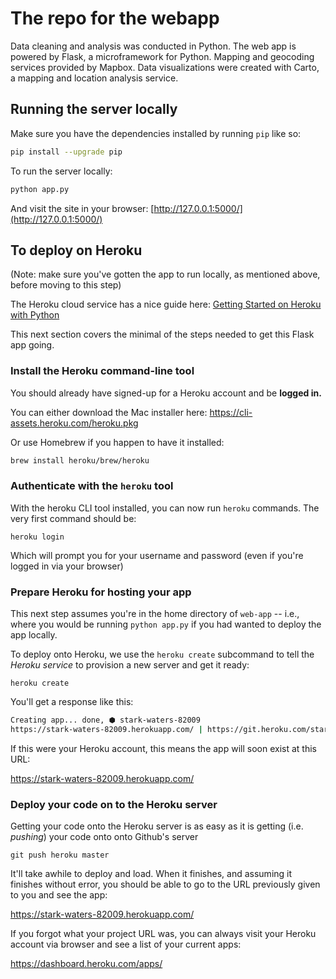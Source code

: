 # The repo for the webapp

Data cleaning and analysis was conducted in Python. The web app is powered by Flask, a microframework for Python. Mapping and geocoding services provided by Mapbox. Data visualizations were created with Carto, a mapping and location analysis service.


## Running the server locally

Make sure you have the dependencies installed by running `pip` like so:

```sh
pip install --upgrade pip
```

To run the server locally:

```sh
python app.py
```

And visit the site in your browser: [http://127.0.0.1:5000/](http://127.0.0.1:5000/)



## To deploy on Heroku

(Note: make sure you've gotten the app to run locally, as mentioned above, before moving to this step)


The Heroku cloud service has a nice guide here: [Getting Started on Heroku with Python](https://devcenter.heroku.com/articles/getting-started-with-python)

This next section covers the minimal of the steps needed to get this Flask app going.

### Install the Heroku command-line tool

You should already have signed-up for a Heroku account and be **logged in.**

You can either download the Mac installer here: https://cli-assets.heroku.com/heroku.pkg

Or use Homebrew if you happen to have it installed:

```sh
brew install heroku/brew/heroku
```

### Authenticate with the `heroku` tool

With the heroku CLI tool installed, you can now run `heroku` commands. The very first command should be:

```
heroku login
```

Which will prompt you for your username and password (even if you're logged in via your browser)

### Prepare Heroku for hosting your app

This next step assumes you're in the home directory of `web-app` -- i.e., where you would be running `python app.py` if you had wanted to deploy the app locally.

To deploy onto Heroku, we use the `heroku create` subcommand to tell the *Heroku service* to provision a new server and get it ready:

```
heroku create
```

You'll get a response like this:

```sh
Creating app... done, ⬢ stark-waters-82009
https://stark-waters-82009.herokuapp.com/ | https://git.heroku.com/stark-waters-82009.git
```

If this were your Heroku account, this means the app will soon exist at this URL:

https://stark-waters-82009.herokuapp.com/ 

### Deploy your code on to the Heroku server

Getting your code onto the Heroku server is as easy as it is getting (i.e. *pushing*) your code onto onto Github's server

```
git push heroku master
```

It'll take awhile to deploy and load. When it finishes, and assuming it finishes without error, you should be able to go to the URL previously given to you and see the app:

https://stark-waters-82009.herokuapp.com/ 

If you forgot what your project URL was, you can always visit your Heroku account via browser and see a list of your current apps:

https://dashboard.heroku.com/apps/
